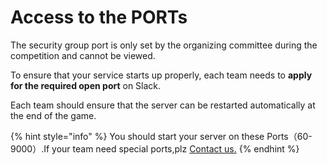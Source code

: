 # Access to the PORTs



The security group port is only set by the organizing committee during the competition and cannot be viewed.

To ensure that your service starts up properly, each team needs to **apply for the required open port** on Slack.

Each team should ensure that the server can be restarted automatically at the end of the game.

{% hint style="info" %}
You should start your server on these Ports（60-9000）.If your team need special ports,plz [Contact us.](../../tech-support/online-support.md)
{% endhint %}

